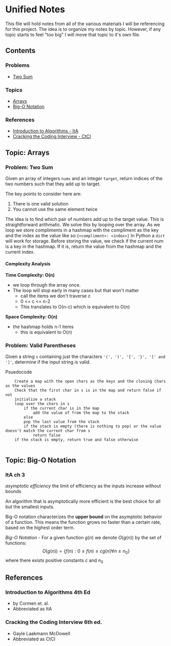 # Unified Notes

This file will hold notes from all of the various materials I will be referencing for this project.
The idea is to organize my notes by topic. 
However, if any topic starts to feel "too big" I will move that topic to it's own file.

## Contents

### Problems
- [Two Sum](#problem-two-sum)

### Topics
- [Arrays](#topic-arrays)
- [Big-O Notation](#topic-big-o-notation)

### References
* [Introduction to Algorithms - ItA](#introduction-to-algorithms-4th-ed)
* [Cracking the Coding Interview - CtCI](#cracking-the-coding-interview-6th-ed)


## Topic: Arrays

### Problem: Two Sum
Given an array of integers `nums` and an integer `target`, return indices of the two numbers such that they add up to target.

The key points to consider here are: 
1. There is one valid solution
2. You cannot use the same element twice

The idea is to find which pair of numbers add up to the target value. This is straightforward arithmatic.
We solve this by looping over the array.
As we loop we store compliments in a hashmap with the compliment as the key and the index 
as the value like so:`{<compliment>: <index>}`
In Python a `dict` will work for storage. 
Before storing the value, we check if the current num is a key in the hashmap. 
If it is, return the value from the hashmap and the current index.

#### Complexity Analysis
**Time Complexity: O(n)**
- we loop through the array once. 
- The loop will stop early in many cases but that won't matter
  - call the items we don't traverse c
  - 0 <= c <= n-2
  - This translates to O(n-c) which is equivalent to O(n)

**Space Complexity: O(n)** 
  - the hashmap holds n-1 items
    - this is equivalent to O(n)

### Problem: Valid Parentheses
Given a string `s` containing just the characters `'(', ')', '{', '}', '[' and ']'`, determine if the input string is valid.

Psuedocode
```
    Create a map with the open chars as the keys and the closing chars as the values
    Check that the first char in s is in the map and return false if not
    initialize a stack
    loop over the chars in s
        if the current char is in the map 
            add the value of from the map to the stack
        else
        pop the last value from the stack 
        if the stack is empty (there is nothing to pop) or the value doesn't match the current char from s
            return false
    if the stack is empty, return true and false otherwise
            
```

## Topic: Big-O Notation

### ItA ch 3
<dfn>asymptotic efficiency</dfn> the limit of efficiency as the inputs increase without bounds

An algorithm that is asymptotically more efficient is the best choice for all but the smallest inputs.

Big-O notation characterizes the __upper bound__ on the asymptotic behavior of a function. 
This means the function grows no faster than a certain rate, based on the highest order term.

<dfn>Big-O Notation</dfn> - For a given function $g(n)$ we denote $O(g(n))$ by the set of functions:
$$
O(g(n)) = \{ f(n): 0 \leq f(n) \leq cg(n) \forall n \geq n_0  \}
$$
where there exists positive constants $c$ and $n_0$
## References

### Introduction to Algorithms 4th Ed
* by Cormen et. al.
* Abbreviated as ItA

### Cracking the Coding Interview 6th ed.
* Gayle Laakmann McDowell
* Abbreviated as CtCI
